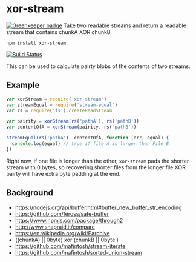 # xor-stream

[![Greenkeeper badge](https://badges.greenkeeper.io/bcomnes/xor-stream.svg)](https://greenkeeper.io/)
Take two readable streams and return a readable stream that contains chunkA XOR chunkB

```
npm install xor-stream
```

[![Build Status](https://travis-ci.org/bcomnes/xor-stream.svg?branch=master)](https://travis-ci.org/bcomnes/xor-stream)

This can be used to calculate pairty blobs of the contents of two streams.

##  Example

``` js
var xorStream = require('xor-stream')
var streamEqual = require('stream-equal')
var rs = require('fs').createReadStream

var pairity = xorStream(rs('pathA'), rs('pathB'))
var contentOfA = xorStream(pairity, rs('pathB'))

streamEqual(rs('pathA'), contentOfA, function (err, equal) {
  console.log(equal) // true if file A is larger than File B
})
```

Right now, if one file is longer than the other, `xor-stream` pads the shorter stream with 0 bytes, so recovering shorter files from the longer file XOR pairty will have extra byte padding at the end.

## Background

- https://nodejs.org/api/buffer.html#buffer_new_buffer_str_encoding
- https://github.com/feross/safe-buffer
- https://www.npmjs.com/package/through2
- http://www.snapraid.it/compare
- https://en.wikipedia.org/wiki/Parchive
- ((chunkA) || 0byte) xor (chunkB || 0byte )
- https://github.com/mafintosh/stream-iterate
- https://github.com/mafintosh/sorted-union-stream
